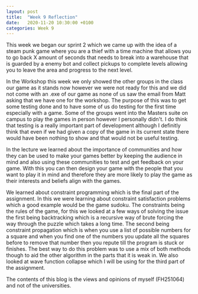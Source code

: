 ```yaml
---
layout: post
title:  "Week 9 Reflection"
date:   2020-11-20 10:30:00 +0100
categories: Week 9
---
```


This week we began our sprint 2 which we came up with the idea of a steam punk game where you are a thief with a time machine that allows you to go back X amount of seconds that needs to break into a warehouse that is guarded by a enemy bot and collect pickups to complete levels allowing you to leave the area and progress to the next level.

In the Workshop this week we only showed the other groups in the class our game as it stands now however we were not ready for this and we did not come with an .exe of our game as none of us saw the email from Matt asking that we have one for the workshop. The purpose of this was to get some testing done and to have some of us do testing for the first time especially with a game. Some of the groups went into the Masters suite on campus to play the games in person however I personally didn't. I do think that testing is a really important part of development although I definitly think that even if we had given a copy of the game in its current state there would have been nothing to show and that would not be useful testing.

In the lecture we learned about the importance of communities and how they can be used to make your games better by keeping the audience in mind and also using these communities to test and get feedback on your game. With this you can then design your game with the people that you want to play it in mind and therefore they are more likely to play the game as their interests and beliefs align with the games.

We learned about constraint programming which is the final part of the assignment. In this we were learning about constraint satisfaction problems which a good example would be the game sudoku. The constraints being the rules of the game, for this we looked at a few ways of solving the issue the first being backtracking which is a recursive way of brute forcing the way through the puzzle which takes a long time. The second being constraint propagation which is when you use a list of possible numbers for a square and when you find one of the numbers you update all the squares before to remove that number then you repute till the program is stuck or finishes. The best way to do this problem was to use a mix of both methods though to aid the other algorithm in the parts that it is weak in. We also looked at wave function collapse which I will be using for the third part of the assignment.

The contents of this blog is the views and opinions of myself (FH251064) and not of the universities.
